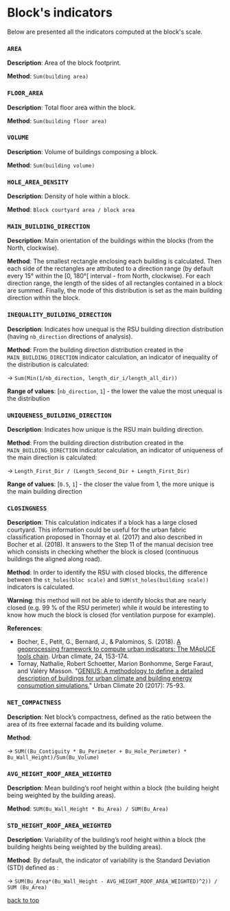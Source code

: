 # Block's indicators



Below are presented all the indicators computed at the block's scale.




### `AREA`

**Description**: Area of the block footprint.

**Method**: `Sum(building area)`



### `FLOOR_AREA`

**Description**: Total floor area within the block.

**Method**: `Sum(building floor area) `



### `VOLUME`

**Description**: Volume of buildings composing a block.

**Method**: `Sum(building volume)`



### `HOLE_AREA_DENSITY`

**Description**: Density of hole within a block.

**Method**: `Block courtyard area / block area `



### `MAIN_BUILDING_DIRECTION`

**Description**: Main orientation of the buildings within the blocks (from the North, clockwise).

**Method**: The smallest rectangle enclosing each building is calculated. Then each side of the rectangles are attributed to a direction range (by default every 15° within the [0, 180°[ interval - from North, clockwise). For each direction range, the length of the sides of all rectangles contained in a block are summed. Finally, the mode of this distribution is set as the main building direction within the block.



### `INEQUALITY_BUILDING_DIRECTION`

**Description**: Indicates how unequal is the RSU building direction distribution (having `nb_direction` directions of analysis).

**Method**: From the building direction distribution created in the `MAIN_BUILDING_DIRECTION` indicator calculation, an indicator of inequality of the distribution is calculated:

→ `Sum(Min(1/nb_direction, length_dir_i/length_all_dir))`

**Range of values**: [`nb_direction`, `1`] - the lower the value the most unequal is the distribution



### `UNIQUENESS_BUILDING_DIRECTION`

**Description**: Indicates how unique is the RSU main building direction.

**Method**: From the building direction distribution created in the `MAIN_BUILDING_DIRECTION` indicator calculation, an indicator of uniqueness of the main direction is calculated:

→ `Length_First_Dir / (Length_Second_Dir + Length_First_Dir)`

**Range of values**: [`0.5`, `1`] - the closer the value from 1, the more unique is the main building direction



### `CLOSINGNESS`

**Description**:  This calculation indicates if a block has a large closed courtyard. This information could be useful for the urban fabric classification proposed in Thornay et al. (2017) and also described in Bocher et al. (2018). It answers to the Step 11 of the manual decision tree which consists in checking whether the block is closed (continuous buildings the aligned along road).

**Method**: In order to identify the RSU with closed blocks, the difference between the `st_holes(bloc scale)` and `SUM(st_holes(building scale))` indicators is calculated.

**Warning**: this method will not be able to identify blocks that are nearly closed (e.g. 99 % of the RSU perimeter) while it would be interesting to know how much the block is closed (for ventilation purpose for example).

**References**:

- Bocher, E., Petit, G., Bernard, J., & Palominos, S. (2018). [A geoprocessing framework to compute urban indicators: The MApUCE tools chain](https://www.sciencedirect.com/science/article/pii/S2212095518300117). Urban climate, 24, 153-174.
- Tornay, Nathalie, Robert Schoetter, Marion Bonhomme, Serge Faraut, and Valéry Masson. "[GENIUS: A methodology to define a detailed description of buildings for urban climate and building energy consumption simulations.](https://www.sciencedirect.com/science/article/pii/S2212095517300214)" Urban Climate 20 (2017): 75-93.



### `NET_COMPACTNESS`

**Description**: Net block’s compactness, defined as the ratio between the area of its free external facade and its building volume.

**Method**: 

→ `SUM((Bu_Contiguity * Bu_Perimeter + Bu_Hole_Perimeter) * Bu_Wall_Height)/Sum(Bu_Volume)`



### `AVG_HEIGHT_ROOF_AREA_WEIGHTED`

**Description**: Mean building’s roof height within a block (the building height being weighted by the building areas).

**Method**: `SUM(Bu_Wall_Height * Bu_Area) / SUM(Bu_Area)`



### `STD_HEIGHT_ROOF_AREA_WEIGHTED`

**Description**: Variability of the building’s roof height within a block (the building heights being weighted by the building areas).

**Method**: By default, the indicator of variability is the Standard Deviation (STD) defined as :

→ `SUM(Bu_Area*(Bu_Wall_Height - AVG_HEIGHT_ROOF_AREA_WEIGHTED)^2)) / SUM (Bu_Area)`



[back to top](#Block's-indicators)

